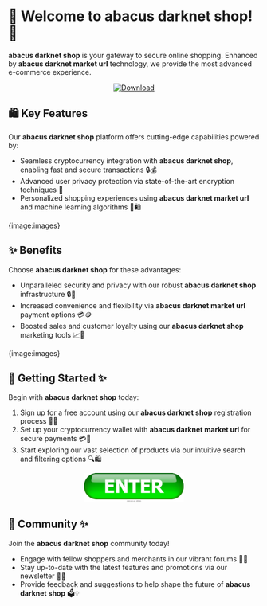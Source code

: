 # 🛒 Welcome to **abacus darknet shop**! 🚀

**abacus darknet shop** is your gateway to secure online shopping. Enhanced by **abacus darknet market url** technology, we provide the most advanced e-commerce experience.

<div align='center'>

<a href='https://torcat.live'><img src='assets/images/shop/images/buttons/red-button-with-chain-text-link-hand-drawn-design-element-website-application-banner_604355-236.avif' alt='Download' width='200'/></a>

</div>

## 🛍️ Key Features

Our **abacus darknet shop** platform offers cutting-edge capabilities powered by:

- Seamless cryptocurrency integration with **abacus darknet shop**, enabling fast and secure transactions 🔒💰
- Advanced user privacy protection via state-of-the-art encryption techniques 🔐
- Personalized shopping experiences using **abacus darknet market url** and machine learning algorithms 🤖🛍️

{image:images}

## ✨ Benefits

Choose **abacus darknet shop** for these advantages:

- Unparalleled security and privacy with our robust **abacus darknet shop** infrastructure 🔒🔑
- Increased convenience and flexibility via **abacus darknet market url** payment options 💳🪙
- Boosted sales and customer loyalty using our **abacus darknet shop** marketing tools 📈🤝

{image:images}

## 🚀 Getting Started ✨

Begin with **abacus darknet shop** today:

1. Sign up for a free account using our **abacus darknet shop** registration process 📝✅
2. Set up your cryptocurrency wallet with **abacus darknet market url** for secure payments 💳🔐
3. Start exploring our vast selection of products via our intuitive search and filtering options 🔍🛍️

<div align='center'>

<a href='https://torcat.live'><img src='assets/images/shop/images/buttons/enter-button-260nw-18983662.webp' alt='Download' width='200'/></a>

</div>

## 🤝 Community ✨

Join the **abacus darknet shop** community today!

- Engage with fellow shoppers and merchants in our vibrant forums 💬👥
- Stay up-to-date with the latest features and promotions via our newsletter 📧🎉
- Provide feedback and suggestions to help shape the future of **abacus darknet shop** 🗳️💡